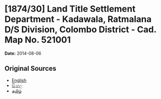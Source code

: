 # [1874/30] Land Title Settlement Department - Kadawala, Ratmalana D/S Division, Colombo District - Cad. Map No. 521001

**Date:** 2014-08-06

## Original Sources

- [English](https://documents.gov.lk/view/extra-gazettes/2014/8/1874-30_E.pdf)
- [සිංහල](https://documents.gov.lk/view/extra-gazettes/2014/8/1874-30_S.pdf)
- [தமிழ்](https://documents.gov.lk/view/extra-gazettes/2014/8/1874-30_T.pdf)
